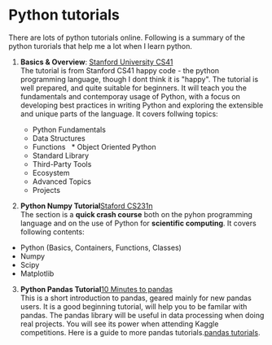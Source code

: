 # Python tutorials 
There are lots of python tutorials online. Following is a summary of the python turorials that help me a lot when I learn python. 

1. **Basics & Overview**: [Stanford University CS41](http://stanfordpython.com/) <br/>
The tutorial is from Stanford CS41 happy code - the python programming language, though I dont think it is "happy". The tutorial is well prepared, and quite suitable for beginners. It will teach you the fundamentals and contemporay usage of Python, with a focus on developing best practices in writing Python and exploring the extensible and unique parts of the language. It covers follwing topics: 
   * Python Fundamentals
   * Data Structures
   * Functions
   * Object Oriented Python
   * Standard Library
   * Third-Party Tools
   * Ecosystem
   * Advanced Topics 
   * Projects

2. **Python Numpy Tutorial**[Staford CS231n](http://cs231n.github.io/python-numpy-tutorial/) <br/>
The section is a **quick crash course** both on the pyhon programming language and on the use of Python for **scientific computing**.
It covers following contents:
* Python (Basics, Containers, Functions, Classes)
* Numpy 
* Scipy
* Matplotlib

3. **Python Pandas Tutorial**[10 Minutes to pandas](https://pandas.pydata.org/pandas-docs/stable/10min.html)<br/>
This is a short introduction to pandas, geared mainly for new pandas users. It is a good beginning tutorial, will help you to be familar with pandas. The pandas library will be useful in data processing when doing real projects. You will see its power when attending Kaggle competitions. Here is a guide to more pandas tutorials.[pandas tutorials](https://pandas.pydata.org/pandas-docs/stable/tutorials.html). 
